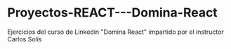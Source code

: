 # Proyectos-REACT---Domina-React
Ejercicios del curso de Linkedin "Domina React" impartido por el instructor Carlos Solís
